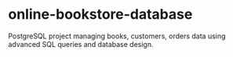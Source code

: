 # online-bookstore-database
PostgreSQL project managing books, customers, orders data using advanced SQL queries and database design.
